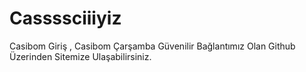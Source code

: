 # Cassssciiiyiz
Casibom Giriş , Casibom Çarşamba Güvenilir Bağlantımız Olan Github Üzerinden Sitemize Ulaşabilirsiniz.
